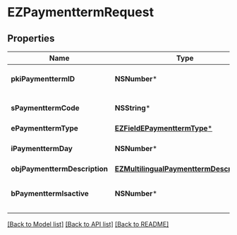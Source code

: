 # EZPaymenttermRequest

## Properties
Name | Type | Description | Notes
------------ | ------------- | ------------- | -------------
**pkiPaymenttermID** | **NSNumber*** | The unique ID of the Paymentterm | [optional] 
**sPaymenttermCode** | **NSString*** | The code of the Paymentterm | 
**ePaymenttermType** | [**EZFieldEPaymenttermType***](EZFieldEPaymenttermType.md) |  | 
**iPaymenttermDay** | **NSNumber*** | The day of the Paymentterm | 
**objPaymenttermDescription** | [**EZMultilingualPaymenttermDescription***](EZMultilingualPaymenttermDescription.md) |  | 
**bPaymenttermIsactive** | **NSNumber*** | Whether the Paymentterm is active or not | 

[[Back to Model list]](../README.md#documentation-for-models) [[Back to API list]](../README.md#documentation-for-api-endpoints) [[Back to README]](../README.md)


